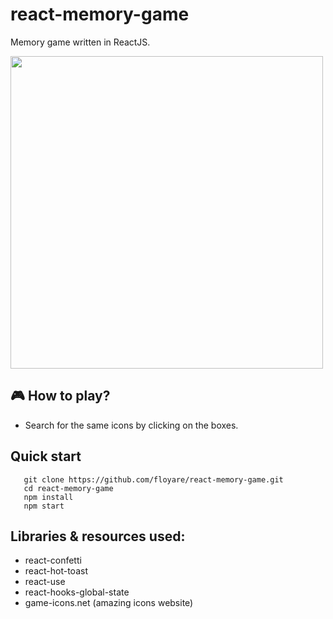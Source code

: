# react-memory-game
Memory game written in ReactJS.

<img src="https://i.ibb.co/Tv6SxtP/w-FYUYg62-H7bg1.jpg" width="500px">

## 🎮 How to play?
  * Search for the same icons by clicking on the boxes.
  
## Quick start
```
   git clone https://github.com/floyare/react-memory-game.git
   cd react-memory-game
   npm install
   npm start
```

## Libraries & resources used:
  * react-confetti
  * react-hot-toast
  * react-use
  * react-hooks-global-state
  * game-icons.net (amazing icons website)
